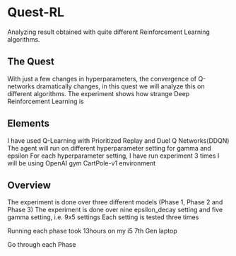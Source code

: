 # Quest-RL
Analyzing result obtained with quite different Reinforcement Learning algorithms.

## The Quest
With just a few changes in hyperparameters, the convergence of Q-networks dramatically changes, in this quest we will analyze this on different algorithms.
The experiment shows how strange Deep Reinforcement Learning is

## Elements
I have used Q-Learning with Prioritized Replay and Duel Q Networks(DDQN)
The agent will run on different hyperparameter setting for gamma and epsilon
For each hyperparameter setting, I have run experiment 3 times
I will be using OpenAI gym CartPole-v1 environment

## Overview 
The experiment is done over three different models (Phase 1, Phase 2 and Phase 3)
The experiment is done over nine epsilon_decay setting and five gamma setting, i.e. 9x5 settings
Each setting is tested three times

Running each phase took 13hours on my i5 7th Gen laptop

Go through each Phase
